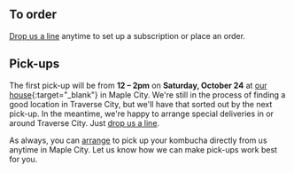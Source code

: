 <h2 class="post--title">To order</h2>

[Drop us a line](/contact) anytime to set up a subscription or place an order.

<h2 class="post--title" id="pickup">Pick-ups</h2>

The first pick-up will be from **12 &ndash; 2pm** on **Saturday, October 24** at [our house][1]{:target="_blank"} in Maple City. We're still in the process of finding a good location in Traverse City, but we'll have that sorted out by the next pick-up. In the meantime, we're happy to arrange special deliveries in or around Traverse City. Just [drop us a line](/contact).

As always, you can [arrange](/contact) to pick up your kombucha directly from us anytime in Maple City. Let us know how we can make pick-ups work best for you.

<!-- <h2 class="post--title">Our bottles</h2> -->

[1]: https://goo.gl/maps/o33DRAZ63nP2